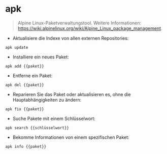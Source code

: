 # apk

> Alpine Linux-Paketverwaltungstool.
> Weitere Informationen: <https://wiki.alpinelinux.org/wiki/Alpine_Linux_package_management>.

- Aktualisiere die Indexe von allen externen Repositories:

`apk update`

- Installiere ein neues Paket:

`apk add {{paket}}`

- Entferne ein Paket:

`apk del {{paket}}`

- Reparieren Sie das Paket oder aktualisieren es, ohne die Hauptabhängigkeiten zu ändern:

`apk fix {{paket}}`

- Suche Pakete mit einem Schlüsselwort:

`apk search {{schlüsselwort}}`

- Bekomme Informationen von einem spezifischen Paket:

`apk info {{paket}}`

